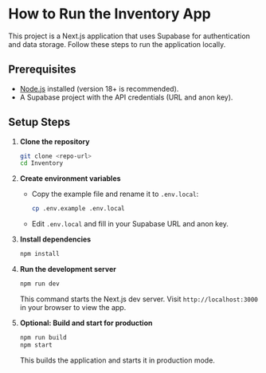# How to Run the Inventory App

This project is a Next.js application that uses Supabase for authentication and data storage. Follow these steps to run the application locally.

## Prerequisites

- [Node.js](https://nodejs.org/) installed (version 18+ is recommended).
- A Supabase project with the API credentials (URL and anon key).

## Setup Steps

1. **Clone the repository**
   ```bash
   git clone <repo-url>
   cd Inventory
   ```

2. **Create environment variables**
   - Copy the example file and rename it to `.env.local`:
     ```bash
     cp .env.example .env.local
     ```
   - Edit `.env.local` and fill in your Supabase URL and anon key.

3. **Install dependencies**
   ```bash
   npm install
   ```

4. **Run the development server**
   ```bash
   npm run dev
   ```
   This command starts the Next.js dev server. Visit `http://localhost:3000` in your browser to view the app.

5. **Optional: Build and start for production**
   ```bash
   npm run build
   npm start
   ```

   This builds the application and starts it in production mode.
